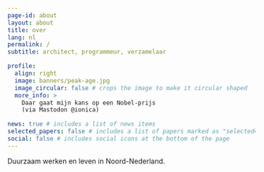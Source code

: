 ```yaml
---
page-id: about
layout: about
title: over
lang: nl
permalink: /
subtitle: architect, programmeur, verzamelaar

profile:
  align: right
  image: banners/peak-age.jpg
  image_circular: false # crops the image to make it circular shaped
  more_info: >
    Daar gaat mijn kans op een Nobel-prijs
    (via Mastodon @ionica)

news: true # includes a list of news items
selected_papers: false # includes a list of papers marked as "selected={true}"
social: false # includes social icons at the bottom of the page
---
```


<!--
SPDX-FileCopyrightText: 2024 EJ Broerse

SPDX-License-Identifier: CC-BY-NC-SA-4.0
-->

Duurzaam werken en leven
in Noord-Nederland.
